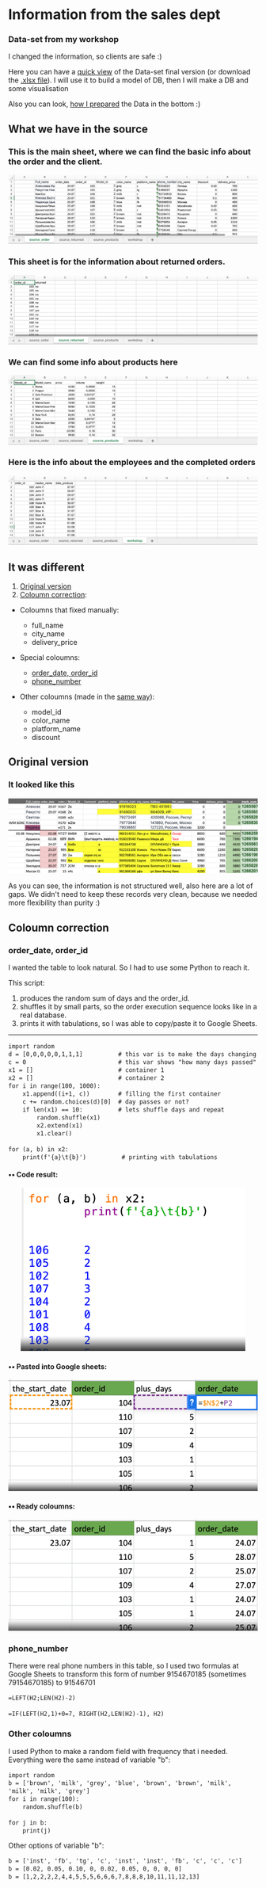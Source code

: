 # Information from the sales dept

### Data-set from my workshop

I changed the information, so clients are safe :)

Here you can have a [quick view](#What-we-have-in-the-source) of the Data-set final version (or download the [.xlsx file](https://github.com/victorjulyin/uncle_cat_shop/blob/main/source/UncleCat_store_final.xlsx)). I will use it to build a model of DB, then I will make a DB and some visualisation

Also you can look, [how I prepared](#It-was-different) the Data in the bottom :)



## What we have in the source

### This is the main sheet, where we can find the basic info about the order and the client.
![source_screen_1](https://github.com/victorjulyin/uncle_cat_shop/blob/main/pics/ss1.png)

### This sheet is for the information about returned orders.
![source_screen_2](https://github.com/victorjulyin/uncle_cat_shop/blob/main/pics/ss2.png)

### We can find some info about products here
![source_screen_3](https://github.com/victorjulyin/uncle_cat_shop/blob/main/pics/ss3.png)

### Here is the info about the employees and the completed orders
![source_screen_4](https://github.com/victorjulyin/uncle_cat_shop/blob/main/pics/ss4.png)




## It was different

1. [Original version](#Original-version)
2. [Coloumn correction](#Coloumn-correction):

 + Coloumns that fixed manually:
    + full_name
    + city_name
    + delivery_price

 + Special coloumns:
    + [order_date, order_id](#order_date,-order_id)
    + [phone_number](#phone_number)

 + Other coloumns (made in the [same way](#Other-coloumns)):
    + model_id
    + color_name
    + platform_name
    + discount



  
  


## Original version

### It looked like this

![past_source_1](https://github.com/victorjulyin/uncle_cat_shop/blob/main/pics/past_xlsx_2.png)


As you can see, the information is not structured well, also here are a lot of gaps.
We didn't need to keep these records very clean, because we needed more flexibility than purity :)


## Coloumn correction
### order_date, order_id
I wanted the table to look natural. So I had to use some Python to reach it.

This script:
1) produces the random sum of days and the order_id.
2) shuffles it by small parts, so the order execution sequence looks like in a real database.
3) prints it with tabulations, so I was able to copy/paste it to Google Sheets.

------




    import random
    d = [0,0,0,0,0,1,1,1]          # this var is to make the days changing
    c = 0                          # this var shows "how many days passed"
    x1 = []                        # container 1
    x2 = []                        # container 2
    for i in range(100, 1000):     
        x1.append((i+1, c))        # filling the first container
        c += random.choices(d)[0]  # day passes or not?
        if len(x1) == 10:          # lets shuffle days and repeat
            random.shuffle(x1)
            x2.extend(x1)
            x1.clear()

    for (a, b) in x2:
        print(f'{a}\t{b}')          # printing with tabulations

####    •• Code result:
<p align="center"><img  src="https://github.com/victorjulyin/uncle_cat_shop/blob/main/pics/idle_pic_1.png"></p>

####    •• Pasted into Google sheets:
<p align="center"><img  src="https://github.com/victorjulyin/uncle_cat_shop/blob/main/pics/prep_xlsx_2_formula_order_date.png"></p>

####    •• Ready coloumns:
<p align="center"><img  src="https://github.com/victorjulyin/uncle_cat_shop/blob/main/pics/prep_xlsx_3_order_date_fin.png"></p>

### phone_number
There were real phone numbers in this table, so I used two formulas at Google Sheets to transform this form of number 9154670185 (sometimes 79154670185) to 91546701

    =LEFT(H2;LEN(H2)-2)

    =IF(LEFT(H2,1)+0=7, RIGHT(H2,LEN(H2)-1), H2)



### Other coloumns
I used Python to make a random field with frequency that i needed.
Everything were the same instead of variable "b":

    import random
    b = ['brown', 'milk', 'grey', 'blue', 'brown', 'brown', 'milk', 'milk', 'milk', 'grey']
    for i in range(100):
        random.shuffle(b)
        
    for j in b:
        print(j)


Other options of variable "b":

    b = ['inst', 'fb', 'tg', 'c', 'inst', 'inst', 'fb', 'c', 'c', 'c']
    b = [0.02, 0.05, 0.10, 0, 0.02, 0.05, 0, 0, 0, 0]
    b = [1,2,2,2,2,4,4,5,5,5,6,6,6,7,8,8,8,10,11,11,12,13]

